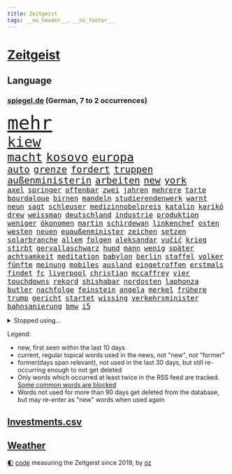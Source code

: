 ```yaml
---
title: Zeitgeist
tags: __no_header__, __no_footer__
---
```


# [Zeitgeist](https://oliz.io/zeitgeist/)

## Language

<h3><a href="https://www.spiegel.de" target="_blank">spiegel.de</a> (German, 7 to 2 occurrences)</h3>
<p style="font-family:monospace">
<span style="font-size:32pt"><a href="news_links.html#mehr" class="current">mehr</a></span>
<br>
<span style="font-size:24pt"><a href="news_links.html#kiew" class="current">kiew</a></span>
<br>
<span style="font-size:20pt"><a href="news_links.html#macht" class="current">macht</a></span>
<span style="font-size:20pt"><a href="news_links.html#kosovo" class="current">kosovo</a></span>
<span style="font-size:20pt"><a href="news_links.html#europa" class="current">europa</a></span>
<br>
<span style="font-size:16pt"><a href="news_links.html#auto" class="current">auto</a></span>
<span style="font-size:16pt"><a href="news_links.html#grenze" class="current">grenze</a></span>
<span style="font-size:16pt"><a href="news_links.html#fordert" class="current">fordert</a></span>
<span style="font-size:16pt"><a href="news_links.html#truppen" class="current">truppen</a></span>
<span style="font-size:16pt"><a href="news_links.html#außenministerin" class="current">außenministerin</a></span>
<span style="font-size:16pt"><a href="news_links.html#arbeiten" class="current">arbeiten</a></span>
<span style="font-size:16pt"><a href="news_links.html#new" class="current">new</a></span>
<span style="font-size:16pt"><a href="news_links.html#york" class="current">york</a></span>
<br>
<span style="font-size:12pt"><a href="news_links.html#axel" class="new">axel</a></span>
<span style="font-size:12pt"><a href="news_links.html#springer" class="current">springer</a></span>
<span style="font-size:12pt"><a href="news_links.html#offenbar" class="current">offenbar</a></span>
<span style="font-size:12pt"><a href="news_links.html#zwei" class="current">zwei</a></span>
<span style="font-size:12pt"><a href="news_links.html#jahren" class="current">jahren</a></span>
<span style="font-size:12pt"><a href="news_links.html#mehrere" class="current">mehrere</a></span>
<span style="font-size:12pt"><a href="news_links.html#tarte" class="new">tarte</a></span>
<span style="font-size:12pt"><a href="news_links.html#bourdaloue" class="new">bourdaloue</a></span>
<span style="font-size:12pt"><a href="news_links.html#birnen" class="new">birnen</a></span>
<span style="font-size:12pt"><a href="news_links.html#mandeln" class="current">mandeln</a></span>
<span style="font-size:12pt"><a href="news_links.html#studierendenwerk" class="new">studierendenwerk</a></span>
<span style="font-size:12pt"><a href="news_links.html#warnt" class="current">warnt</a></span>
<span style="font-size:12pt"><a href="news_links.html#neun" class="current">neun</a></span>
<span style="font-size:12pt"><a href="news_links.html#sagt" class="current">sagt</a></span>
<span style="font-size:12pt"><a href="news_links.html#schleuser" class="current">schleuser</a></span>
<span style="font-size:12pt"><a href="news_links.html#medizinnobelpreis" class="new">medizinnobelpreis</a></span>
<span style="font-size:12pt"><a href="news_links.html#katalin" class="new">katalin</a></span>
<span style="font-size:12pt"><a href="news_links.html#karikó" class="new">karikó</a></span>
<span style="font-size:12pt"><a href="news_links.html#drew" class="current">drew</a></span>
<span style="font-size:12pt"><a href="news_links.html#weissman" class="new">weissman</a></span>
<span style="font-size:12pt"><a href="news_links.html#deutschland" class="current">deutschland</a></span>
<span style="font-size:12pt"><a href="news_links.html#industrie" class="current">industrie</a></span>
<span style="font-size:12pt"><a href="news_links.html#produktion" class="current">produktion</a></span>
<span style="font-size:12pt"><a href="news_links.html#weniger" class="current">weniger</a></span>
<span style="font-size:12pt"><a href="news_links.html#ökonomen" class="current">ökonomen</a></span>
<span style="font-size:12pt"><a href="news_links.html#martin" class="current">martin</a></span>
<span style="font-size:12pt"><a href="news_links.html#schirdewan" class="current">schirdewan</a></span>
<span style="font-size:12pt"><a href="news_links.html#linkenchef" class="current">linkenchef</a></span>
<span style="font-size:12pt"><a href="news_links.html#osten" class="current">osten</a></span>
<span style="font-size:12pt"><a href="news_links.html#westen" class="current">westen</a></span>
<span style="font-size:12pt"><a href="news_links.html#neuen" class="current">neuen</a></span>
<span style="font-size:12pt"><a href="news_links.html#euaußenminister" class="new">euaußenminister</a></span>
<span style="font-size:12pt"><a href="news_links.html#zeichen" class="current">zeichen</a></span>
<span style="font-size:12pt"><a href="news_links.html#setzen" class="current">setzen</a></span>
<span style="font-size:12pt"><a href="news_links.html#solarbranche" class="new">solarbranche</a></span>
<span style="font-size:12pt"><a href="news_links.html#allem" class="current">allem</a></span>
<span style="font-size:12pt"><a href="news_links.html#folgen" class="current">folgen</a></span>
<span style="font-size:12pt"><a href="news_links.html#aleksandar" class="current">aleksandar</a></span>
<span style="font-size:12pt"><a href="news_links.html#vučić" class="current">vučić</a></span>
<span style="font-size:12pt"><a href="news_links.html#krieg" class="current">krieg</a></span>
<span style="font-size:12pt"><a href="news_links.html#stirbt" class="current">stirbt</a></span>
<span style="font-size:12pt"><a href="news_links.html#gervallaschwarz" class="new">gervallaschwarz</a></span>
<span style="font-size:12pt"><a href="news_links.html#hund" class="current">hund</a></span>
<span style="font-size:12pt"><a href="news_links.html#mann" class="current">mann</a></span>
<span style="font-size:12pt"><a href="news_links.html#wenig" class="current">wenig</a></span>
<span style="font-size:12pt"><a href="news_links.html#später" class="current">später</a></span>
<span style="font-size:12pt"><a href="news_links.html#achtsamkeit" class="current">achtsamkeit</a></span>
<span style="font-size:12pt"><a href="news_links.html#meditation" class="current">meditation</a></span>
<span style="font-size:12pt"><a href="news_links.html#babylon" class="new">babylon</a></span>
<span style="font-size:12pt"><a href="news_links.html#berlin" class="current">berlin</a></span>
<span style="font-size:12pt"><a href="news_links.html#staffel" class="current">staffel</a></span>
<span style="font-size:12pt"><a href="news_links.html#volker" class="current">volker</a></span>
<span style="font-size:12pt"><a href="news_links.html#fünfte" class="current">fünfte</a></span>
<span style="font-size:12pt"><a href="news_links.html#meinung" class="current">meinung</a></span>
<span style="font-size:12pt"><a href="news_links.html#mobiles" class="current">mobiles</a></span>
<span style="font-size:12pt"><a href="news_links.html#ausland" class="current">ausland</a></span>
<span style="font-size:12pt"><a href="news_links.html#eingetroffen" class="current">eingetroffen</a></span>
<span style="font-size:12pt"><a href="news_links.html#erstmals" class="current">erstmals</a></span>
<span style="font-size:12pt"><a href="news_links.html#findet" class="current">findet</a></span>
<span style="font-size:12pt"><a href="news_links.html#fc" class="current">fc</a></span>
<span style="font-size:12pt"><a href="news_links.html#liverpool" class="current">liverpool</a></span>
<span style="font-size:12pt"><a href="news_links.html#christian" class="current">christian</a></span>
<span style="font-size:12pt"><a href="news_links.html#mccaffrey" class="new">mccaffrey</a></span>
<span style="font-size:12pt"><a href="news_links.html#vier" class="current">vier</a></span>
<span style="font-size:12pt"><a href="news_links.html#touchdowns" class="new">touchdowns</a></span>
<span style="font-size:12pt"><a href="news_links.html#rekord" class="current">rekord</a></span>
<span style="font-size:12pt"><a href="news_links.html#shishabar" class="new">shishabar</a></span>
<span style="font-size:12pt"><a href="news_links.html#nordosten" class="current">nordosten</a></span>
<span style="font-size:12pt"><a href="news_links.html#laphonza" class="new">laphonza</a></span>
<span style="font-size:12pt"><a href="news_links.html#butler" class="new">butler</a></span>
<span style="font-size:12pt"><a href="news_links.html#nachfolge" class="current">nachfolge</a></span>
<span style="font-size:12pt"><a href="news_links.html#feinstein" class="new">feinstein</a></span>
<span style="font-size:12pt"><a href="news_links.html#angela" class="current">angela</a></span>
<span style="font-size:12pt"><a href="news_links.html#merkel" class="current">merkel</a></span>
<span style="font-size:12pt"><a href="news_links.html#frühere" class="current">frühere</a></span>
<span style="font-size:12pt"><a href="news_links.html#trump" class="current">trump</a></span>
<span style="font-size:12pt"><a href="news_links.html#gericht" class="current">gericht</a></span>
<span style="font-size:12pt"><a href="news_links.html#startet" class="current">startet</a></span>
<span style="font-size:12pt"><a href="news_links.html#wissing" class="current">wissing</a></span>
<span style="font-size:12pt"><a href="news_links.html#verkehrsminister" class="current">verkehrsminister</a></span>
<span style="font-size:12pt"><a href="news_links.html#bahnsanierung" class="new">bahnsanierung</a></span>
<span style="font-size:12pt"><a href="news_links.html#bmw" class="current">bmw</a></span>
<span style="font-size:12pt"><a href="news_links.html#i5" class="new">i5</a></span>
</p>
<details>
<summary>Stopped using...</summary>
<p class="former" style="font-size:12pt">
spur(1074) and(1073) behandlung(1073) gezogen(1073) monatelang(1073) steigenden(1073) verschärfen(1073) williams(1073) zurzeit(1073) ard(1072) befindet(1072) christine(1072) ehefrau(1072) pakistan(1072) richterin(1072) scheidet(1072) trumps(1072) ans(1071) erholung(1071) fbi(1071) feierte(1071) geändert(1071) kriminellen(1071) unabhängigkeit(1071) welle(1071) zahlung(1071) egal(1070) erklärte(1070) guter(1070) is(1070) plus(1070) briten(1069) einreisen(1069) hören(1069) schwarzen(1069) vereinigten(1069) binnen(1068) cristiano(1068) israelischen(1068) weißen(1068) zugleich(1068) bruder(1067) einstigen(1067) hinterlassen(1067) hubschrauber(1067) klubs(1067) sekunden(1067) verlust(1067) ausländische(1066) beraten(1066) erfasst(1066) landen(1066) moderne(1066) orbán(1066) ungarns(1066) wälder(1066) ankündigung(1065) freut(1065) geklärt(1065) investitionen(1065) quartal(1065) verfügung(1065) öfter(1065) feuerwehrleute(1064) längere(1064) trainieren(1064) anwälte(1063) freilassung(1063) kontrollieren(1063) nord(1063) riesige(1063) schweigen(1063) ökonom(1063) dokumente(1062) regiert(1062) texas(1062) anthony(1061) leute(1061) stattfinden(1061) bedeutung(1060) englischen(1060) geheimnis(1060) i(1060) langfristig(1060) null(1060) angeklagten(1059) entsetzen(1059) fit(1059) geschossen(1059) heil(1059) hubertus(1059) tötung(1059) durchsuchungen(1058) erlebte(1058) lkw(1058) patient(1058) freunde(1057) bürgermeisterin(1056) küstenwache(1056) schuss(1056) anhänger(1055) bundesstaat(1055) gefangene(1055) studien(1055) wiederholt(1055) genauso(1054) tragödie(1054) gewinn(1053) betont(1052) bundesgerichtshof(1051) dar(1051) steckte(1051) berühmte(1050) olympische(1050) zurückgegangen(1050) wind(1048) voraussetzungen(1047) wusste(1044) hoffnungen(1043) nationalen(1043) gesichert(1042) klimaziele(1042) schrecken(1041) vorgelegt(1041) insassen(1040) kräfte(1039) stürzen(1039) bangen(1033) zeigten(1033) finanzielle(1031) niedrig(1031) erfolgreichen(1028) kanadas(1028) ursprünglich(1023) erhebliche(1020) ausgaben(1014) größe(1007) mängel(1007) last(1001) einfache(994) cent(968) währung(957) bekannter(950) vormarsch(944) wolken(932) autobahnen(930) medaille(926) 4000(919) vehement(887) airline(881) enthalten(877) lediglich(850) waldbrände(848) bauern(812) seither(812) inflationsrate(810) wenigsten(809) kümmern(805) zwingen(798) norwegische(796) landsleute(775) japans(765) highlights(760) jahrzehnt(758) gerissen(749) moderner(746) zorn(737) nachmittag(735) gemeinschaft(734) hawaii(731) entlasten(724) millionenhöhe(717) spiegelkorrespondent(717) 15000(710) älteste(709) rwe(704) spezielle(702) jährlich(699) zentralen(699) bahnen(694) kälte(692) hals(684) schülerin(675) geringer(663) militärischen(659) energiekonzern(653) öffentlichrechtlichen(640) frühe(638) rasch(638) überlebten(632) leitete(624) getreten(617) weltbekannt(617) sankt(609) geplatzt(607) großbrand(606) wettkampf(603) royal(596) bestand(595) pekings(594) herausgefunden(591) fehlverhalten(584) flughäfen(581) behauptete(579) vögel(573) problems(570) rené(565) beschuss(562) zugenommen(562) zurückgewiesen(559) lücken(558) odessa(549) langsam(548) söhne(548) erneuerbare(547) kriegsbeginn(543) flüchten(541) ergab(533) hahn(531) ball(528) zusätzlich(521) dmitrij(520) ausfall(518) beigelegt(518) boxen(518) arbeitslosigkeit(517) kompensieren(513) brasilianische(503) usdollar(503) dahin(502) filialen(502) recherchen(500) b(499) halt(497) el(492) fragwürdige(491) abgeschaltet(490) ehrt(485) fire(483) empfohlen(480) erleichtert(479) angeschlagenen(478) besitzt(478) debattiert(477) diejenigen(475) japanische(475) unobericht(475) belegt(469) leopardpanzer(468) ernannt(467) provozieren(465) tiefer(464) kaffee(460) idol(458) nationale(457) offensichtlich(456) identifizieren(453) spitzt(449) neustart(447) olympischen(446) geste(442) trans(441) tirol(440) entschuldigen(438) extra(437) ausgewertet(431) schwächelt(430) eigentliche(422) verstanden(422) verträge(420) zurückhaltung(420) starkwatzinger(419) verbrauch(419) scheiterten(418) tode(417) äußerst(413) nebenwirkungen(407) studentin(400) ron(395) terminal(394) weltgrößten(394) beleidigungen(393) desantis(388) menschheit(387) größeres(386) tarife(386) atomkraftwerk(382) spionage(380) verstöße(380) angriffskriegs(375) eingreifen(375) gerechtfertigt(375) jüngst(374) zutritt(374) dunkle(372) bussen(370) abschuss(367) atomausstieg(363) branchen(361) abermals(358) sechsten(358) stemmen(358) kollege(357) bestimmen(356) vegane(356) abzug(352) vaters(352) floridas(350) lionel(350) illegales(349) krawalle(349) symbole(347) härtesten(344) hauptdarstellerin(343) 160(342) immobilienkonzern(342) 23jährige(333) übergewicht(333) ignoriert(332) jewgeni(332) absehbar(331) ratten(331) absolviert(328) 49euroticket(321) schwarzer(320) operiert(319) gegessen(317) überzeugte(315) möglichkeit(314) zurückgekehrt(314) mitarbeitern(311) billigt(308) credit(308) kritisierten(308) suisse(308) äußerung(307) gesprengt(306) inhalten(305) mächte(305) südafrikas(305) verunsichert(304) böhmermann(303) as(302) zerschlagen(300) meisterschaft(299) skepsis(296) regimekritiker(294) bengvir(292) itamar(292) schränken(292) landesweiten(291) statistische(290) hill(289) gedroht(288) kommentiert(288) monatelangen(288) durcheinander(287) roland(285) bundesjustizminister(283) petersburg(283) gipfeltreffen(281) hauses(281) jahresbeginn(280) gesetzliche(279) legten(279) leiten(278) vermeldet(277) begleitung(276) arbeitsplätze(275) eroller(275) escooter(274) immobilie(270) pakistans(267) kulturstaatsministerin(263) aggressiv(260) streamingdienst(260) zentimeter(260) einwanderer(258) pokal(257) csupolitiker(255) gebühren(255) geschwister(255) krawallen(252) erlag(249) kreativer(249) satellitenbild(249) vorstand(248) männlichen(246) plätze(246) militärübung(245) ablauf(244) dieb(244) hochhaus(244) flasche(243) elektrische(242) herstellers(242) 250000(237) gesammelt(237) bewahren(236) vorschriften(235) geschäften(234) zwang(234) office(233) liebt(231) anderson(230) ständig(229) palästinensern(228) vierteljahrhundert(228) waldbrand(228) fukushima(227) rast(226) to(225) transfer(225) fluggesellschaft(224) rüstungsindustrie(223) erleiden(220) kennzeichnung(220) natomitglied(220) wagnertruppe(219) boote(218) günstigen(217) story(215) bemerkt(213) ingolstadt(213) offenbaren(212) 2007(211) dhl(211) beilegen(210) halbieren(210) staatsfonds(207) loswerden(206) niger(206) grafiken(205) müttern(205) on(204) rechner(203) dicht(202) komponist(201) trümmerteile(201) einheimischen(200) erholt(200) vergnügungspark(200) rauch(198) löscharbeiten(197) nordstreampipelines(197) tui(197) usaußenministerium(197) autorennen(196) beigetragen(195) lächeln(195) rührt(195) carlson(194) equal(194) pay(194) tucker(194) wallace(194) wütenden(194) nützt(193) zogen(193) glaube(191) bärin(189) norditalien(189) 15jährigen(188) eingeräumt(187) wänden(186) björn(185) höcke(185) wirtschaftsleistung(185) söldnerchef(184) derer(183) beschränken(182) fsb(181) gasheizungen(181) gestresst(181) zerbrechen(181) einschränken(180) staatssekretär(180) altkanzler(179) messen(178) pascal(178) gekonnt(176) griechische(176) kaufkraft(175) unbedenklich(175) festgelegt(174) räuber(174) sabotageakt(174) segeljacht(174) solidarisch(174) bestreiten(173) genaue(173) herausforderer(173) brennen(172) flop(172) genres(172) mutterkonzern(172) smart(171) regierungspartei(170) angeordnet(169) bemängelt(169) losgehen(169) passant(169) beleg(168) fündig(166) obduktion(166) raubtier(166) bundesligist(165) hakenkreuze(165) sommerspielen(165) verblüffenden(165) imran(164) khan(164) kostenlosen(164) verschiedener(164) ärgern(162) angehalten(159) prosieben(159) italiener(157) modi(157) bereiche(156) reuß(156) vermarktet(156) ausbreiten(155) halbiert(154) moore(154) statements(154) tauben(154) 125(152) stur(152) zusammenhängen(152) geisel(151) rundumschlag(151) weicht(151) 33jähriger(150) artefakte(150) schmelzen(150) weltbevölkerung(149) assange(148) ergeht(148) gewusst(148) reue(148) weggefährten(148) trümmerfeld(147) wärmepumpe(147) cumexaffäre(146) gange(145) alarmbereitschaft(144) erwartete(144) großfeuer(143) hassverbrechen(143) antrat(142) schwelt(142) be(141) lukaku(141) romelu(141) verweigern(141) berührt(140) eupläne(140) hektar(139) spruch(139) anwerben(137) sofortprogramm(137) bka(136) cduabgeordnete(136) hinein(136) schwerwiegenden(136) buchen(135) haar(135) benennt(134) erhöhte(134) sportart(134) unterschreibt(134) 58(133) ausgeblieben(133) exmitarbeiter(133) konzentrationslager(132) maus(132) nachbarstaaten(132) formuliert(130) klimafragen(130) präsidentschaftswahlkampf(130) fabian(128) nationalpark(128) sachsenhausen(128) unzureichend(128) betreibern(127) lebensmittelhersteller(127) lukrativen(127) reynolds(127) weeknd(127) behält(126) katrin(126) kleinkinder(126) spektakulär(126) verhaltenstherapeutin(126) nelles(125) rechtsextremismus(125) waldbränden(125) ernannte(124) feministinnen(124) reallöhne(124) that(124) ausgang(123) gosens(123) erstatten(122) falschparker(122) schlucken(122) niño(121) landesverband(120) rechtskräftig(120) zusammengekommen(120) interpretiert(118) telegram(118) usgericht(118) buchstäblich(117) prognostiziert(117) uskapitol(117) f16kampfjets(116) wertverlust(116) schockiert(115) australierin(113) fossile(113) perlt(113) beschleunigen(112) einstufung(112) finger(112) natürliche(112) niklas(112) triathlon(112) behandlungen(111) einwanderung(111) prosiebensat1(111) tauscht(111) traktor(111) plagen(110) abgelichtet(109) chaotischen(109) rocky(107) verunsichern(107) 17jährigen(106) conference(106) co₂emissionen(106) hamas(106) pessimistisch(106) acker(105) ankurbeln(105) beruft(105) achtjährigen(104) autobahngesellschaft(104) einbestellt(104) blicke(103) schröders(103) süddeutschland(103) weltmacht(103) 2006(102) berechnet(102) luftangriffen(102) spree(102) triumphierte(102) verstärkung(102) würdigte(102) mangelnden(101) alpinist(100) erbitterten(100) potenzielle(100) verfügbaren(100) bergführer(99) gruner(99) hintern(99) konsterniert(99) linksextremisten(99) kommunaler(98) nationalparks(98) tweets(98) agieren(97) fragenkatalog(97) greuther(97) schlepper(97) verwehrt(97) alexis(96) killers(96) kopfgeld(96) rumort(96) ökonomischen(96) gleichstellung(95) inferno(95) kaputte(95) qualität(95) trick(95) vernichtung(95) überführen(95) 32jährige(94) halte(94) lka(94) maurice(94) neugebauer(94) polizeikontrolle(94) schlagersängerin(94) falschaussage(93) unfallort(93) 78(92) balkon(92) eiskalt(92) heimischer(92) hiesige(92) leichtigkeit(92) linker(92) dringender(91) primož(91) roglič(91) schlucht(91) undenkbar(91) bella(90) finanzexperten(90) grenzfluss(90) just(90) kette(90) like(90) scheuer(90) stock(90) terrorplänen(90) älterer(90) überzogene(90) deutschiraners(89) jet(89) kapazität(89) scan(89) sánchez(89) alpinisten(88) fußballtransferticker(88) glanzlicht(88) landesinneren(88) patriarch(88) rammstein(88) schwamm(88) selbstbestimmungsgesetz(88) talente(88) verheerendsten(88) beach(87) durststrecke(87) frontal(87) mondlandung(87) oldenburg(87) passende(87) zuliebe(87) chiphersteller(86) erwirtschaften(86) lagern(86) spotify(86) ungefährdet(86) überdurchschnittlich(86) undiplomatisch(85) zielbereich(85) athlet(84) brighton(84) cnnchef(84) elektrischen(84) flüchtlingsheimen(84) gewitter(84) kohlenstoff(84) kolonien(84) monatliche(84) reiner(84) reparaturen(84) rundum(84) spanierinnen(84) ukrainisches(84) aufgelegt(83) berechnungen(83) grausige(83) völlige(83) barbiefilm(82) durchgreifen(82) häusern(82) luftqualität(82) rechtsradikalen(82) schmiert(82) weht(82) auster(81) bergsteigerin(81) emirate(81) kameraautos(81) reichsbürgern(81) renditen(81) gequält(80) geschäfts(80) hinziehen(80) lieb(80) lüfte(80) verwundeten(80) abgrenzen(79) afdmann(79) bunten(79) fattah(79) freigesetzt(79) fußballtransfers(79) fällig(79) leo(79) unterhalb(79) versammlung(79) zehnkämpfer(79) attraktiv(78) bestohlen(78) euregeln(78) forschungsministerin(78) freiewählerchef(78) geltenden(78) kantine(78) lockdowns(78) seenot(78) zerstörter(78) benachteiligt(77) beschuldigter(77) digitales(77) fuente(77) kristina(77) millionenschweren(77) söldnerführer(77) bittere(76) einreichen(76) gelegentlich(76) marilyn(76) monroe(76) spvgg(76) autoverkehr(75) flugzeugcrash(75) preiserhöhung(75) saudischer(75) schadens(75) vereitelt(75) werner(75) ölkonzerne(75) entsprechend(74) monatelangem(74) kostenlose(73) lagerhalle(73) quellen(73) sabotieren(73) teilchen(73) 76jährige(72) gemeindevertreter(72) queere(72) rekordmann(72) schlauchboot(72) warnungen(72) eisbäder(71) kanadischem(71) meeressäuger(71) mitgliedstaaten(71) elton(70) havarierten(70) zustellung(70) kuriosen(69) verkraftbar(69) aufzusetzen(68) beatrix(68) sogenanntes(68) überredet(68) 3m(67) asylrecht(67) braslavsky(67) ersparte(67) erzeugen(67) geschwindigkeiten(67) paulairene(67) trupp(67) tschetschenischen(67) verstaute(67) ataman(66) ferda(66) masken(66) neonazi(66) zitieren(66) abenteurer(65) flieger(65) herausfordert(65) rächt(65) schwedens(65) sommerferien(65) unescowelterbe(65) unterhaltung(65) vorrücken(65) wärmebildkameras(65) xiii(65) afdpolitiker(64) blue(64) bundestagswahlen(64) intimität(64) schilderungen(64) ungewohnt(64) barker(63) gratulierte(63) putintreuen(63) quersumme(63) umdrehungen(63) verbraucherzeitschrift(63) antidiskriminierungsbeauftragte(62) arbeitslosen(62) caravan(62) frankenthal(62) krankenwagen(62) shirts(62) spiegelgespräch(62) trinkt(62) verteilung(62) wahlkreisbüro(62) ausfällt(61) busse(61) erledigt(61) gastherme(61) klassische(61) schlimmer(61) spione(61) vormittag(61) wagnerchefs(61) beauftragte(60) festigen(60) kuleba(60) produzierte(60) schlaganfall(60) stundenlohn(60) urwald(60) uskonsulat(60) wagneraufstand(60) afdwähler(59) aufstiegsbafög(59) beigesetzt(59) inhaftierten(59) klimaschädlich(59) koran(59) nbaprofi(59) psychologie(59) rüffel(59) streitkultur(59) umgeschlagen(59) 2023/2024(58) alkoholkonsum(58) bestsellerautor(58) fraktionsspitze(58) mentalen(58) schnelldurchlauf(58) untreue(58) aufrührer(57) aufschrei(57) beerdigen(57) bevölkerungsschwund(57) düren(57) k(57) kater(57) legacy(57) milliardeninvestitionen(57) schnitzel(57) willemalexander(57) ardsommerinterview(56) ausgehandelt(56) berlinale(56) bestseller(56) bewerbern(56) durchgegriffen(56) hochumstrittene(56) sabotage(56) 1972(55) charly(55) diskreditieren(55) geleitet(55) haien(55) hübner(55) atlanta(54) eingespielt(54) kriegsende(54) triumphs(54) zelt(54) 7000(53) carolin(53) depression(53) flüchtlingslager(53) kibilder(53) kriminalpolizei(53) legislaturperiode(53) mietpreise(53) perfide(53) stämme(53) zweitgrößten(53) akuter(52) akwruine(52) baseball(52) gegenseitige(52) jagt(52) kiosk(52) schnäppchen(52) testament(52) todesfall(52) atomruine(51) islamistische(51) kühlwasser(51) lando(51) leichtathletikwm(51) meisterin(51) norris(51) sprinter(51) wehtut(51) arbeitgebernahe(50) gina(50) halbherzig(50) held(50) kreuzband(50) kühlwasserverklappung(50) lückenkemper(50) nachbarländer(50) nebraska(50) objekten(50) pflegebedürftigen(50) rechtsextremist(50) öffnungszeiten(50) binz(49) derartige(49) fischstäbchen(49) geburten(49) geschieht(49) reichsbürgergruppe(49) subway(49) trailer(49) vanmoof(49) verkraften(49) östlich(49) androidhandys(48) chandrayaan3(48) fukushimakühlwasser(48) gesellschaftliches(48) gruppenphase(48) immobilienmarkt(48) verkürzt(48) atomkrieg(47) belästigungen(47) gebrannt(47) kraftfahrtbundesamt(47) siebzigern(47) wasserqualität(47) behandeln(46) hollywoodstreik(46) inspirieren(46) julia(46) offerte(46) riecht(46) übergangsweise(46) bertram(45) gegeneinander(45) kisysteme(45) kleintransporter(45) nachtruhe(45) showdown(45) vorwahlen(45) disziplinen(44) enttäuschung(44) freiwilliger(44) wmgold(44) 365(43) schachzug(43) auskunftei(42) demonstrant(42) klausur(42) lebensträume(42) prallt(42) schufa(42) verwirklichen(42) angabe(41) deindustrialisierung(41) einbürgerung(41) erbt(41) isrückkehrerin(41) klimaforscher(41) profitabel(41) schneise(41) ökosystem(41) angefeindet(40) michal(40) natürlichen(40) transrechte(40) ökonomisch(40) geplatztem(38) verlagerung(38) überlaufen(38) friedliche(37) hadid(37) kanzlerpartei(37) kulisse(37) meseberg(37) notoperation(37) sadiq(37) sorten(37) ulez(37) umweltzone(37) verdiente(37) 51jährige(36) ampelpläne(36) anfangen(36) bereitstellen(36) betreuung(36) jüdischsein(36) marokkanischen(36) namensgeber(36) privilegien(36) boykottieren(35) knochen(35) losfahren(35) milliardengewinn(35) schmutziger(35) woody(35) abgeschnitten(34) chipfabriken(34) dauerregen(34) küsste(34) papuaneuguinea(34) schmerzhaften(34) storch(34) tagesgeld(34) wohnungskäufer(34) zugesagten(34) debütant(33) frauenrechte(33) gruppenspiel(33) maskenpflicht(33) räder(33) selbstständige(33) visionen(33) amsterdamer(32) geldes(32) gestellten(32) getagt(32) sendete(32) venus(32) vergewaltigungen(32) adoptiert(31) auswandern(31) eurowings(31) gaspreis(31) gruppensieg(31) militärstrategie(31) saale(31) besuchs(30) dfbkader(30) emtitel(30) kost(30) meier(30) unterzahl(30) usfernsehen(30) co2emissionen(29) gestürzte(29) prüfstand(29) ruinieren(29) wohnmobile(29) dnipro(28) fastfoodkette(28) gewählten(28) putschisten(28) sozial(28) uber(28) hochprozentiges(27) kohleausstieg(27) siri(27) unbegründet(27) gesunden(26) kiesewetter(26) meerwasser(26) videobeweis(26) wolff(26) /(25) befehl(25) betrogen(25) israeli(25) militärjunta(25) rammsteinstar(25) schach(25) schild(25) 64jährige(24) ness(24) nessie(24) roderich(24) trudeau(24) vielversprechende(24) bernardo(23) bock(23) brücken(23) immobilienriese(23) kultusministerium(23) lebensbedingungen(23) rügener(23) tänzerinnen(23) uscharts(23) verbrauchen(23) überschätzt(23) aufwendigen(22) kunstschätze(22) pfadfinder(22) wetterlage(22) entsprechenden(21) komponiert(20) moral(20) nahelegen(20) verkehrsunfall(20) bedenklich(19) doppelten(19) titelfavorit(19) demografie(18) erdtrabanten(18) fälschung(18) inhaber(18) leide(18) bray(17) fußgänger(17) kriegsführung(17) maui(17) plakat(17) geheimdienstchef(16) magnus(16) right(16) sprinterin(16) tierärzte(16) timanowskaja(16) berufswahl(15) bürokratieabbau(15) mitfahrer(15) sekte(15) verübt(15) wesen(15) ausgebrannten(14) buschbrände(14) campus(14) exverfassungsschutzchef(14) fristlos(14) gefallenen(14) hansgeorg(14) karrierecoach(14) kneipen(14) lenkte(14) maaßen(14) omikron(14) verzicht(14) wgzimmer(14) wohnviertel(14) fürths(13) pornos(13) reihenfolge(13) säugling(13) vollzeit(13) erfassen(12) harald(12) hinsichtlich(12) privatjet(12) vollzeitjobs(12) angepasste(11) dreijährige(11) förster(11) gamer(11) graz(11) jessica(11) navigieren(11) prestigeerfolg(11) vorgetäuscht(11) vorschrift(11)
</p>
</details>
<p>Legend:
<ul>
<li><span class="new">new</span>, first seen within the last 10 days</li>
<li><span class="current">current</span>, regular topical words used in the news, not "new", not "former"</li>
<li><span class="former">former(days span relevant)</span>, not used in the last 30 days, but still re-occurring enough to not get deleted</li>
<li>Only words which occurred at least twice in the RSS feed are tracked. <a href="language/filters.py">Some common words are blocked</a></li>
<li>Words not used for more than 90 days get deleted from the database, but may re-enter as "new" words when used again</li>
</ul>
</p>

## [Investments](investments.html)[.csv](investments.csv)

## [Weather](weather.html)

<footer>
<a href="javascript:toggleTheme()" class="nav">🌓</a>
<a href="https://github.com/ooz/zeitgeist">code</a> measuring the Zeitgeist since 2019, by <a href="https://oliz.io">oz</a>
</footer>
